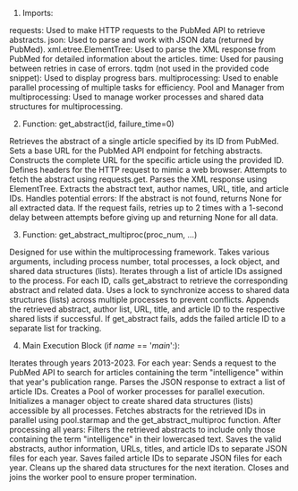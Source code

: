 1. Imports:

requests: Used to make HTTP requests to the PubMed API to retrieve abstracts.
json: Used to parse and work with JSON data (returned by PubMed).
xml.etree.ElementTree: Used to parse the XML response from PubMed for detailed information about the articles.
time: Used for pausing between retries in case of errors.
tqdm (not used in the provided code snippet): Used to display progress bars.
multiprocessing: Used to enable parallel processing of multiple tasks for efficiency.
Pool and Manager from multiprocessing: Used to manage worker processes and shared data structures for multiprocessing.

2. Function: get_abstract(id, failure_time=0)

Retrieves the abstract of a single article specified by its ID from PubMed.
Sets a base URL for the PubMed API endpoint for fetching abstracts.
Constructs the complete URL for the specific article using the provided ID.
Defines headers for the HTTP request to mimic a web browser.
Attempts to fetch the abstract using requests.get.
Parses the XML response using ElementTree.
Extracts the abstract text, author names, URL, title, and article IDs.
Handles potential errors:
If the abstract is not found, returns None for all extracted data.
If the request fails, retries up to 2 times with a 1-second delay between attempts before giving up and returning None for all data.

3. Function: get_abstract_multiproc(proc_num, ...)

Designed for use within the multiprocessing framework.
Takes various arguments, including process number, total processes, a lock object, and shared data structures (lists).
Iterates through a list of article IDs assigned to the process.
For each ID, calls get_abstract to retrieve the corresponding abstract and related data.
Uses a lock to synchronize access to shared data structures (lists) across multiple processes to prevent conflicts.
Appends the retrieved abstract, author list, URL, title, and article ID to the respective shared lists if successful.
If get_abstract fails, adds the failed article ID to a separate list for tracking.

4. Main Execution Block (if _name_ == '_main_':):

Iterates through years 2013-2023.
For each year:
Sends a request to the PubMed API to search for articles containing the term "intelligence" within that year's publication range.
Parses the JSON response to extract a list of article IDs.
Creates a Pool of worker processes for parallel execution.
Initializes a manager object to create shared data structures (lists) accessible by all processes.
Fetches abstracts for the retrieved IDs in parallel using pool.starmap and the get_abstract_multiproc function.
After processing all years:
Filters the retrieved abstracts to include only those containing the term "intelligence" in their lowercased text.
Saves the valid abstracts, author information, URLs, titles, and article IDs to separate JSON files for each year.
Saves failed article IDs to separate JSON files for each year.
Cleans up the shared data structures for the next iteration.
Closes and joins the worker pool to ensure proper termination.

